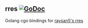 ## rres [![GoDoc](https://godoc.org/github.com/centretown/raylib-go/rres?status.svg)](https://godoc.org/github.com/centretown/raylib-go/rres)

Golang cgo bindings for [raysan5's rres](https://github.com/raysan5/rres)
